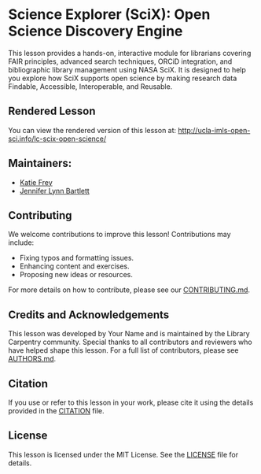 # Science Explorer (SciX): Open Science Discovery Engine

This lesson provides a hands-on, interactive module for librarians covering FAIR principles, advanced search techniques, ORCiD integration, and bibliographic library management using NASA SciX. It is designed to help you explore how SciX supports open science by making research data Findable, Accessible, Interoperable, and Reusable.

## Rendered Lesson

You can view the rendered version of this lesson at: <http://ucla-imls-open-sci.info/lc-scix-open-science/>

## Maintainers: 

- [Katie Frey](https://github.com/katieefrey)
- [Jennifer Lynn Bartlett](https://github.com/BartlettAstro)

## Contributing

We welcome contributions to improve this lesson! Contributions may include:
- Fixing typos and formatting issues.
- Enhancing content and exercises.
- Proposing new ideas or resources.

For more details on how to contribute, please see our [CONTRIBUTING.md](CONTRIBUTING.md).

## Credits and Acknowledgements

This lesson was developed by Your Name and is maintained by the Library Carpentry community. Special thanks to all contributors and reviewers who have helped shape this lesson. For a full list of contributors, please see [AUTHORS.md](AUTHORS.md).

## Citation

If you use or refer to this lesson in your work, please cite it using the details provided in the [CITATION](CITATION.cff) file.

## License

This lesson is licensed under the MIT License. See the [LICENSE](LICENSE) file for details.
